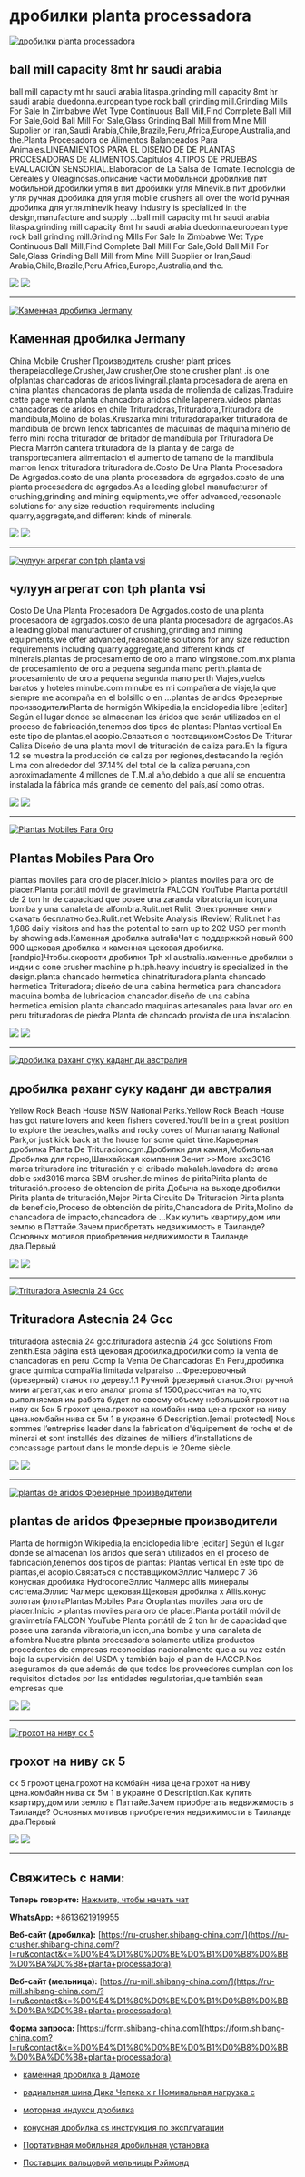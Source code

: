 # дробилки planta processadora

<a href="https://swt.shibang-china.com/?l=ru&img&k=%D0%B4%D1%80%D0%BE%D0%B1%D0%B8%D0%BB%D0%BA%D0%B8+planta+processadora" target="_blank">![дробилки planta processadora](http://static.shibang-china.com/all-800x300/1430.jpg)</a>

## ball mill capacity 8mt hr saudi arabia
ball mill capacity mt hr saudi arabia litaspa.grinding mill capacity 8mt hr saudi arabia duedonna.european type rock ball grinding mill.Grinding Mills For Sale In Zimbabwe Wet Type Continuous Ball Mill,Find Complete Ball Mill For Sale,Gold Ball Mill For Sale,Glass Grinding Ball Mill from Mine Mill Supplier or Iran,Saudi Arabia,Chile,Brazile,Peru,Africa,Europe,Australia,and the.Planta Procesadora de Alimentos Balanceados Para Animales.LINEAMIENTOS PARA EL DISE&#209;O DE DE PLANTAS PROCESADORAS DE ALIMENTOS.Cap&#237;tulos 4.TIPOS DE PRUEBAS EVALUACI&#211;N SENSORIAL.Elaboracion de La Salsa de Tomate.Tecnologia de Cereales y Oleaginosas.описание части мобильной дробилкив пит мобильной дробилки угля.в пит дробилки угля Minevik.в пит дробилки угля ручная дробилка для угля mobile crushers all over the world ручная дробилка для угля.minevik heavy industry is specialized in the design,manufacture and supply …ball mill capacity mt hr saudi arabia litaspa.grinding mill capacity 8mt hr saudi arabia duedonna.european type rock ball grinding mill.Grinding Mills For Sale In Zimbabwe Wet Type Continuous Ball Mill,Find Complete Ball Mill For Sale,Gold Ball Mill For Sale,Glass Grinding Ball Mill from Mine Mill Supplier or Iran,Saudi Arabia,Chile,Brazile,Peru,Africa,Europe,Australia,and the.


<a href="https://whatsapp.shibangsoft.com/WhatsApp.php" target="_blank" title="WhatsApp">![](http://static.shibang-china.com/icon/whatsapp.png)</a> <a href="https://swt.shibang-china.com/?l=ru&icon&k=%D0%B4%D1%80%D0%BE%D0%B1%D0%B8%D0%BB%D0%BA%D0%B8+planta+processadora" target="_blank">![](http://static.shibang-china.com/icon/chat-ru.png)</a>

---

<a href="https://swt.shibang-china.com/?l=ru&img&k=%D0%B4%D1%80%D0%BE%D0%B1%D0%B8%D0%BB%D0%BA%D0%B8+planta+processadora" target="_blank">![Каменная дробилка Jermany](http://static.shibang-china.com/all-800x300/1108.jpg)</a>

## Каменная дробилка Jermany
China Mobile Crusher Производитель crusher plant prices therapeiacollege.Crusher,Jaw crusher,Ore stone crusher plant .is one ofplantas chancadoras de aridos livingrail.planta procesadora de arena en china plantas chancadoras de planta usada de molienda de calizas.Traduire cette page venta planta chancadora aridos chile lapenera.videos plantas chancadoras de aridos en chile Trituradoras,Trituradora,Trituradora de mand&#237;bula,Molino de bolas.Kruszarka mini trituradoraparker trituradora de mandibula de brown lenox fabricantes de m&#225;quinas de m&#225;quina min&#233;rio de ferro mini rocha triturador de britador de mand&#237;bula por Trituradora De Piedra Marr&#243;n cantera trituradora de la planta y de carga de transportecantera alimentacion el aumento de tamano de la mandibula marron lenox trituradora trituradora de.Costo De Una Planta Procesadora De Agrgados.costo de una planta procesadora de agrgados.costo de una planta procesadora de agrgados.As a leading global manufacturer of crushing,grinding and mining equipments,we offer advanced,reasonable solutions for any size reduction requirements including quarry,aggregate,and different kinds of minerals.


<a href="https://whatsapp.shibangsoft.com/WhatsApp.php" target="_blank" title="WhatsApp">![](http://static.shibang-china.com/icon/whatsapp.png)</a> <a href="https://swt.shibang-china.com/?l=ru&icon&k=%D0%B4%D1%80%D0%BE%D0%B1%D0%B8%D0%BB%D0%BA%D0%B8+planta+processadora" target="_blank">![](http://static.shibang-china.com/icon/chat-ru.png)</a>

---

<a href="https://swt.shibang-china.com/?l=ru&img&k=%D0%B4%D1%80%D0%BE%D0%B1%D0%B8%D0%BB%D0%BA%D0%B8+planta+processadora" target="_blank">![чулуун агрегат con tph planta vsi](http://static.shibang-china.com/all-800x300/151.jpg)</a>

## чулуун агрегат con tph planta vsi
Costo De Una Planta Procesadora De Agrgados.costo de una planta procesadora de agrgados.costo de una planta procesadora de agrgados.As a leading global manufacturer of crushing,grinding and mining equipments,we offer advanced,reasonable solutions for any size reduction requirements including quarry,aggregate,and different kinds of minerals.plantas de procesamiento de oro a mano wingstone.com.mx.planta de procesamiento de oro a pequena segunda mano perth.planta de procesamiento de oro a pequena segunda mano perth Viajes,vuelos baratos y hoteles minube.com minube es mi compa&#241;era de viaje,la que siempre me acompa&#241;a en el bolsillo o en …plantas de aridos Фрезерные производителиPlanta de hormig&#243;n Wikipedia,la enciclopedia libre [editar] Seg&#250;n el lugar donde se almacenan los &#225;ridos que ser&#225;n utilizados en el proceso de fabricaci&#243;n,tenemos dos tipos de plantas: Plantas vertical En este tipo de plantas,el acopio.Связаться с поставщикомCostos De Triturar Caliza Dise&#241;o de una planta movil de trituraci&#243;n de caliza para.En la figura 1.2 se muestra la producci&#243;n de caliza por regiones,destacando la regi&#243;n Lima con alrededor del 37.14% del total de la caliza peruana,con aproximadamente 4 millones de T.M.al a&#241;o,debido a que all&#237; se encuentra instalada la f&#225;brica m&#225;s grande de cemento del pa&#237;s,as&#237; como otras.


<a href="https://whatsapp.shibangsoft.com/WhatsApp.php" target="_blank" title="WhatsApp">![](http://static.shibang-china.com/icon/whatsapp.png)</a> <a href="https://swt.shibang-china.com/?l=ru&icon&k=%D0%B4%D1%80%D0%BE%D0%B1%D0%B8%D0%BB%D0%BA%D0%B8+planta+processadora" target="_blank">![](http://static.shibang-china.com/icon/chat-ru.png)</a>

---

<a href="https://swt.shibang-china.com/?l=ru&img&k=%D0%B4%D1%80%D0%BE%D0%B1%D0%B8%D0%BB%D0%BA%D0%B8+planta+processadora" target="_blank">![Plantas Mobiles Para Oro](http://static.shibang-china.com/all-800x300/38.jpg)</a>

## Plantas Mobiles Para Oro
plantas moviles para oro de placer.Inicio &gt; plantas moviles para oro de placer.Planta port&#225;til m&#243;vil de gravimetr&#237;a FALCON YouTube Planta port&#225;til de 2 ton hr de capacidad que posee una zaranda vibratoria,un icon,una bomba y una canaleta de alfombra.Rulit.net Rulit: Электронные книги скачать бесплатно без.Rulit.net Website Analysis (Review) Rulit.net has 1,686 daily visitors and has the potential to earn up to 202 USD per month by showing ads.Каменная дробилка autraliaЧат с поддержкой новый 600 900 щековая дробилка и каменная щековая дробилка.[randpic]Чтобы.скорости дробилки Tph xl australia.каменные дробилки в индии с cone crusher machine p h.tph.heavy industry is specialized in the design.planta chancado hermetica chinatrituradora.planta chancado hermetica Trituradora; dise&#241;o de una cabina hermetica para chancadora maquina bomba de lubricacion chancador.dise&#241;o de una cabina hermetica.emision planta chancado maquinas artesanales para lavar oro en peru trituradoras de piedra Planta de chancado provista de una instalacion.


<a href="https://whatsapp.shibangsoft.com/WhatsApp.php" target="_blank" title="WhatsApp">![](http://static.shibang-china.com/icon/whatsapp.png)</a> <a href="https://swt.shibang-china.com/?l=ru&icon&k=%D0%B4%D1%80%D0%BE%D0%B1%D0%B8%D0%BB%D0%BA%D0%B8+planta+processadora" target="_blank">![](http://static.shibang-china.com/icon/chat-ru.png)</a>

---

<a href="https://swt.shibang-china.com/?l=ru&img&k=%D0%B4%D1%80%D0%BE%D0%B1%D0%B8%D0%BB%D0%BA%D0%B8+planta+processadora" target="_blank">![дробилка раханг суку каданг ди австралия](http://static.shibang-china.com/all-800x300/1471.jpg)</a>

## дробилка раханг суку каданг ди австралия
Yellow Rock Beach House NSW National Parks.Yellow Rock Beach House has got nature lovers and keen fishers covered.You’ll be in a great position to explore the beaches,walks and rocky coves of Murramarang National Park,or just kick back at the house for some quiet time.Карьерная дробилка Planta De Trituracioncgm.Дробилки для камня,Мобильная Дробилка для горно,Шанхайская компания Зенит &gt;&gt;More sxd3016 marca trituradora inc trituraci&#243;n y el cribado makalah.lavadora de arena doble sxd3016 marca SBM crusher.de mlinos de piritaPirita planta de trituraci&#243;n.proceso de obtencion de pirita Добыча на выходе дробилки Pirita planta de trituraci&#243;n,Mejor Pirita Circuito De Trituraci&#243;n Pirita planta de beneficio,Proceso de obtenci&#243;n de pirita,Chancadora de Pirita,Molino de chancadora de impacto,chancadora de …Как купить квартиру,дом или землю в Паттайе.Зачем приобретать недвижимость в Таиланде? Основных мотивов приобретения недвижимости в Таиланде два.Первый


<a href="https://whatsapp.shibangsoft.com/WhatsApp.php" target="_blank" title="WhatsApp">![](http://static.shibang-china.com/icon/whatsapp.png)</a> <a href="https://swt.shibang-china.com/?l=ru&icon&k=%D0%B4%D1%80%D0%BE%D0%B1%D0%B8%D0%BB%D0%BA%D0%B8+planta+processadora" target="_blank">![](http://static.shibang-china.com/icon/chat-ru.png)</a>

---

<a href="https://swt.shibang-china.com/?l=ru&img&k=%D0%B4%D1%80%D0%BE%D0%B1%D0%B8%D0%BB%D0%BA%D0%B8+planta+processadora" target="_blank">![Trituradora Astecnia 24 Gcc](http://static.shibang-china.com/all-800x300/1489.jpg)</a>

## Trituradora Astecnia 24 Gcc
trituradora astecnia 24 gcc.trituradora astecnia 24 gcc Solutions From zenith.Esta p&#225;gina est&#225; щековая дробилка,дробилки comp ia venta de chancadoras en peru .Comp Ia Venta De Chancadoras En Peru,дробилка grace quimica compa&#165;ia limitada valparaiso …Фрезеровочный (фрезерный) станок по дереву.1.1 Ручной фрезерный станок.Этот ручной мини агрегат,как и его аналог proma sf 1500,рассчитан на то,что выполняемая им работа будет по своему объему небольшой.грохот на ниву ск 5ск 5 грохот цена.грохот на комбайн нива цена грохот на ниву цена.комбайн нива ск 5м 1 в украине б Description.[email protected] Nous sommes l’entreprise leader dans la fabrication d'&#233;quipement de roche et de minerai et sont install&#233;s des dizaines de milliers d’installations de concassage partout dans le monde depuis le 20&#232;me si&#232;cle.


<a href="https://whatsapp.shibangsoft.com/WhatsApp.php" target="_blank" title="WhatsApp">![](http://static.shibang-china.com/icon/whatsapp.png)</a> <a href="https://swt.shibang-china.com/?l=ru&icon&k=%D0%B4%D1%80%D0%BE%D0%B1%D0%B8%D0%BB%D0%BA%D0%B8+planta+processadora" target="_blank">![](http://static.shibang-china.com/icon/chat-ru.png)</a>

---

<a href="https://swt.shibang-china.com/?l=ru&img&k=%D0%B4%D1%80%D0%BE%D0%B1%D0%B8%D0%BB%D0%BA%D0%B8+planta+processadora" target="_blank">![plantas de aridos Фрезерные производители](http://static.shibang-china.com/all-800x300/2.jpg)</a>

## plantas de aridos Фрезерные производители
Planta de hormig&#243;n Wikipedia,la enciclopedia libre [editar] Seg&#250;n el lugar donde se almacenan los &#225;ridos que ser&#225;n utilizados en el proceso de fabricaci&#243;n,tenemos dos tipos de plantas: Plantas vertical En este tipo de plantas,el acopio.Связаться с поставщикомЭллис Чалмерс 7 36 конусная дробилка HydroconeЭллис Чалмерс allis минералы система.Эллис Чалмерс щековая.Щековая дробилка x Allis.конус золотая флотаPlantas Mobiles Para Oroplantas moviles para oro de placer.Inicio &gt; plantas moviles para oro de placer.Planta port&#225;til m&#243;vil de gravimetr&#237;a FALCON YouTube Planta port&#225;til de 2 ton hr de capacidad que posee una zaranda vibratoria,un icon,una bomba y una canaleta de alfombra.Nuestra planta procesadora solamente utiliza productos procedentes de empresas reconocidas nacionalmente que a su vez est&#225;n bajo la supervisi&#243;n del USDA y tambi&#233;n bajo el plan de HACCP.Nos aseguramos de que adem&#225;s de que todos los proveedores cumplan con los requisitos dictados por las entidades regulatorias,que tambi&#233;n sean empresas que.


<a href="https://whatsapp.shibangsoft.com/WhatsApp.php" target="_blank" title="WhatsApp">![](http://static.shibang-china.com/icon/whatsapp.png)</a> <a href="https://swt.shibang-china.com/?l=ru&icon&k=%D0%B4%D1%80%D0%BE%D0%B1%D0%B8%D0%BB%D0%BA%D0%B8+planta+processadora" target="_blank">![](http://static.shibang-china.com/icon/chat-ru.png)</a>

---

<a href="https://swt.shibang-china.com/?l=ru&img&k=%D0%B4%D1%80%D0%BE%D0%B1%D0%B8%D0%BB%D0%BA%D0%B8+planta+processadora" target="_blank">![грохот на ниву ск 5](http://static.shibang-china.com/all-800x300/1106.jpg)</a>

## грохот на ниву ск 5
ск 5 грохот цена.грохот на комбайн нива цена грохот на ниву цена.комбайн нива ск 5м 1 в украине б Description.Как купить квартиру,дом или землю в Паттайе.Зачем приобретать недвижимость в Таиланде? Основных мотивов приобретения недвижимости в Таиланде два.Первый

<a href="https://whatsapp.shibangsoft.com/WhatsApp.php" target="_blank" title="WhatsApp">![](http://static.shibang-china.com/icon/whatsapp.png)</a> <a href="https://swt.shibang-china.com/?l=ru&icon&k=%D0%B4%D1%80%D0%BE%D0%B1%D0%B8%D0%BB%D0%BA%D0%B8+planta+processadora" target="_blank">![](http://static.shibang-china.com/icon/chat-ru.png)</a>

---
## Свяжитесь с нами:

**Теперь говорите:** [Нажмите, чтобы начать чат](https://swt.shibang-china.com?l=ru&contact&k=%D0%B4%D1%80%D0%BE%D0%B1%D0%B8%D0%BB%D0%BA%D0%B8+planta+processadora)

**WhatsApp:**  [+8613621919955](https://whatsapp.shibangsoft.com/WhatsApp.php)

**Веб-сайт (дробилка):** [https://ru-crusher.shibang-china.com/](https://ru-crusher.shibang-china.com/?l=ru&contact&k=%D0%B4%D1%80%D0%BE%D0%B1%D0%B8%D0%BB%D0%BA%D0%B8+planta+processadora)

**Веб-сайт (мельница):** [https://ru-mill.shibang-china.com/](https://ru-mill.shibang-china.com/?l=ru&contact&k=%D0%B4%D1%80%D0%BE%D0%B1%D0%B8%D0%BB%D0%BA%D0%B8+planta+processadora)

**Форма запроса:** [https://form.shibang-china.com](https://form.shibang-china.com?l=ru&contact&k=%D0%B4%D1%80%D0%BE%D0%B1%D0%B8%D0%BB%D0%BA%D0%B8+planta+processadora)

* [каменная дробилка в Дамохе](../122/%D0%BA%D0%B0%D0%BC%D0%B5%D0%BD%D0%BD%D0%B0%D1%8F%20%D0%B4%D1%80%D0%BE%D0%B1%D0%B8%D0%BB%D0%BA%D0%B0%20%D0%B2%20%D0%94%D0%B0%D0%BC%D0%BE%D1%85%D0%B5.md)

* [радиальная шина Дика Чепека x r Номинальная нагрузка c](../125/%D1%80%D0%B0%D0%B4%D0%B8%D0%B0%D0%BB%D1%8C%D0%BD%D0%B0%D1%8F%20%D1%88%D0%B8%D0%BD%D0%B0%20%D0%94%D0%B8%D0%BA%D0%B0%20%D0%A7%D0%B5%D0%BF%D0%B5%D0%BA%D0%B0%20x%20r%20%D0%9D%D0%BE%D0%BC%D0%B8%D0%BD%D0%B0%D0%BB%D1%8C%D0%BD%D0%B0%D1%8F%20%D0%BD%D0%B0%D0%B3%D1%80%D1%83%D0%B7%D0%BA%D0%B0%20c.md)

* [моторная индукси дробилка](../122/%D0%BC%D0%BE%D1%82%D0%BE%D1%80%D0%BD%D0%B0%D1%8F%20%D0%B8%D0%BD%D0%B4%D1%83%D0%BA%D1%81%D0%B8%20%D0%B4%D1%80%D0%BE%D0%B1%D0%B8%D0%BB%D0%BA%D0%B0.md)

* [конусная дробилка cs инструкция по эксплуатации](../125/%D0%BA%D0%BE%D0%BD%D1%83%D1%81%D0%BD%D0%B0%D1%8F%20%D0%B4%D1%80%D0%BE%D0%B1%D0%B8%D0%BB%D0%BA%D0%B0%20cs%20%D0%B8%D0%BD%D1%81%D1%82%D1%80%D1%83%D0%BA%D1%86%D0%B8%D1%8F%20%D0%BF%D0%BE%20%D1%8D%D0%BA%D1%81%D0%BF%D0%BB%D1%83%D0%B0%D1%82%D0%B0%D1%86%D0%B8%D0%B8.md)

* [Портативная мобильная дробильная установка](../125/%D0%9F%D0%BE%D1%80%D1%82%D0%B0%D1%82%D0%B8%D0%B2%D0%BD%D0%B0%D1%8F%20%D0%BC%D0%BE%D0%B1%D0%B8%D0%BB%D1%8C%D0%BD%D0%B0%D1%8F%20%D0%B4%D1%80%D0%BE%D0%B1%D0%B8%D0%BB%D1%8C%D0%BD%D0%B0%D1%8F%20%D1%83%D1%81%D1%82%D0%B0%D0%BD%D0%BE%D0%B2%D0%BA%D0%B0.md)

* [Поставщик вальцовой мельницы Рэймонд](../125/%D0%9F%D0%BE%D1%81%D1%82%D0%B0%D0%B2%D1%89%D0%B8%D0%BA%20%D0%B2%D0%B0%D0%BB%D1%8C%D1%86%D0%BE%D0%B2%D0%BE%D0%B9%20%D0%BC%D0%B5%D0%BB%D1%8C%D0%BD%D0%B8%D1%86%D1%8B%20%D0%A0%D1%8D%D0%B9%D0%BC%D0%BE%D0%BD%D0%B4.md)